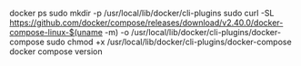  docker ps
     sudo mkdir -p /usr/local/lib/docker/cli-plugins
     sudo curl -SL https://github.com/docker/compose/releases/download/v2.40.0/docker-compose-linux-$(uname -m) -o /usr/local/lib/docker/cli-plugins/docker-compose
     sudo chmod +x /usr/local/lib/docker/cli-plugins/docker-compose
 docker compose version
